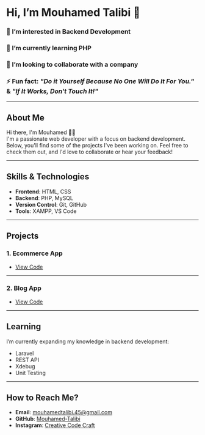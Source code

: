 # Hi, I’m Mouhamed Talibi 👋

### 👀 I’m interested in Backend Development
### 🌱 I’m currently learning PHP
### 💼 I’m looking to collaborate with a company
### ⚡ Fun fact: *"Do it Yourself Because No One Will Do It For You."* & *"If It Works, Don't Touch It!"*

---

## About Me

Hi there, I'm Mouhamed 🖐🏼  
I'm a passionate web developer with a focus on backend development. Below, you'll find some of the projects I've been working on. Feel free to check them out, and I'd love to collaborate or hear your feedback!

---

## Skills & Technologies

- **Frontend**: HTML, CSS  
- **Backend**: PHP, MySQL  
- **Version Control**: Git, GitHub  
- **Tools**: XAMPP, VS Code

---

## Projects

### 1. **Ecommerce App**  
- [View Code](https://github.com/Mouhamed-Talibi/Ecommerce-Website)

---

### 2. **Blog App**  
- [View Code](https://github.com/Mouhamed-Talibi/Blog)

---

## Learning

I’m currently expanding my knowledge in backend development:
  - Laravel
  - REST API
  - Xdebug
  - Unit Testing

---

## How to Reach Me?

- **Email**: [mouhamedtalibi.45@gmail.com](mailto:mouhamedtalibi.45@gmail.com)  
- **GitHub**: [Mouhamed-Talibi](https://github.com/Mouhamed-Talibi)  
- **Instagram**: [Creative Code Craft](https://instagram.com/easy.code_)

